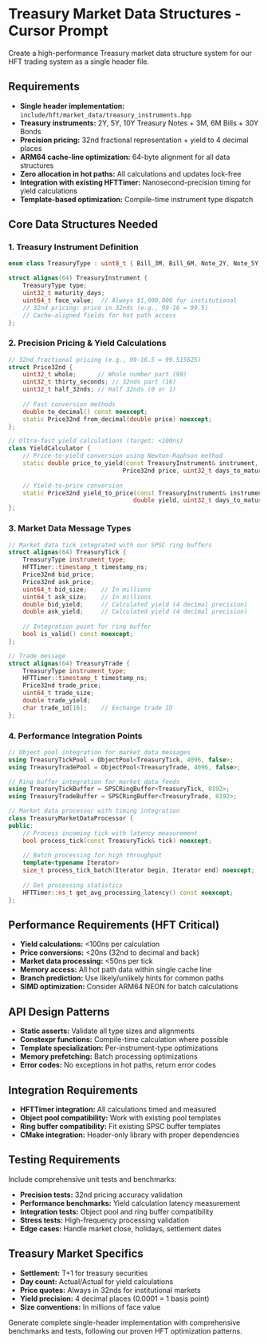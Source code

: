 # Treasury Market Data Structures - Cursor Prompt

Create a high-performance Treasury market data structure system for our HFT trading system as a single header file.

## Requirements
- **Single header implementation:** `include/hft/market_data/treasury_instruments.hpp`
- **Treasury instruments:** 2Y, 5Y, 10Y Treasury Notes + 3M, 6M Bills + 30Y Bonds
- **Precision pricing:** 32nd fractional representation + yield to 4 decimal places
- **ARM64 cache-line optimization:** 64-byte alignment for all data structures
- **Zero allocation in hot paths:** All calculations and updates lock-free
- **Integration with existing HFTTimer:** Nanosecond-precision timing for yield calculations
- **Template-based optimization:** Compile-time instrument type dispatch

## Core Data Structures Needed

### 1. Treasury Instrument Definition
```cpp
enum class TreasuryType : uint8_t { Bill_3M, Bill_6M, Note_2Y, Note_5Y, Note_10Y, Bond_30Y };

struct alignas(64) TreasuryInstrument {
    TreasuryType type;
    uint32_t maturity_days;
    uint64_t face_value;  // Always $1,000,000 for institutional
    // 32nd pricing: price in 32nds (e.g., 99-16 = 99.5)
    // Cache-aligned fields for hot path access
};
```

### 2. Precision Pricing & Yield Calculations
```cpp
// 32nd fractional pricing (e.g., 99-16.5 = 99.515625)
struct Price32nd {
    uint32_t whole;      // Whole number part (99)
    uint32_t thirty_seconds; // 32nds part (16)
    uint32_t half_32nds; // Half 32nds (0 or 1)
    
    // Fast conversion methods
    double to_decimal() const noexcept;
    static Price32nd from_decimal(double price) noexcept;
};

// Ultra-fast yield calculations (target: <100ns)
class YieldCalculator {
    // Price-to-yield conversion using Newton-Raphson method
    static double price_to_yield(const TreasuryInstrument& instrument, 
                                Price32nd price, uint32_t days_to_maturity) noexcept;
    
    // Yield-to-price conversion
    static Price32nd yield_to_price(const TreasuryInstrument& instrument,
                                   double yield, uint32_t days_to_maturity) noexcept;
};
```

### 3. Market Data Message Types
```cpp
// Market data tick integrated with our SPSC ring buffers
struct alignas(64) TreasuryTick {
    TreasuryType instrument_type;
    HFTTimer::timestamp_t timestamp_ns;
    Price32nd bid_price;
    Price32nd ask_price;
    uint64_t bid_size;    // In millions
    uint64_t ask_size;    // In millions
    double bid_yield;     // Calculated yield (4 decimal precision)
    double ask_yield;     // Calculated yield (4 decimal precision)
    
    // Integration point for ring buffer
    bool is_valid() const noexcept;
};

// Trade message
struct alignas(64) TreasuryTrade {
    TreasuryType instrument_type;
    HFTTimer::timestamp_t timestamp_ns;
    Price32nd trade_price;
    uint64_t trade_size;
    double trade_yield;
    char trade_id[16];    // Exchange trade ID
};
```

### 4. Performance Integration Points
```cpp
// Object pool integration for market data messages
using TreasuryTickPool = ObjectPool<TreasuryTick, 4096, false>;
using TreasuryTradePool = ObjectPool<TreasuryTrade, 4096, false>;

// Ring buffer integration for market data feeds
using TreasuryTickBuffer = SPSCRingBuffer<TreasuryTick, 8192>;
using TreasuryTradeBuffer = SPSCRingBuffer<TreasuryTrade, 8192>;

// Market data processor with timing integration
class TreasuryMarketDataProcessor {
public:
    // Process incoming tick with latency measurement
    bool process_tick(const TreasuryTick& tick) noexcept;
    
    // Batch processing for high throughput
    template<typename Iterator>
    size_t process_tick_batch(Iterator begin, Iterator end) noexcept;
    
    // Get processing statistics
    HFTTimer::ns_t get_avg_processing_latency() const noexcept;
};
```

## Performance Requirements (HFT Critical)
- **Yield calculations:** <100ns per calculation
- **Price conversions:** <20ns (32nd to decimal and back)
- **Market data processing:** <50ns per tick
- **Memory access:** All hot path data within single cache line
- **Branch prediction:** Use likely/unlikely hints for common paths
- **SIMD optimization:** Consider ARM64 NEON for batch calculations

## API Design Patterns
- **Static asserts:** Validate all type sizes and alignments
- **Constexpr functions:** Compile-time calculation where possible
- **Template specialization:** Per-instrument-type optimizations
- **Memory prefetching:** Batch processing optimizations
- **Error codes:** No exceptions in hot paths, return error codes

## Integration Requirements
- **HFTTimer integration:** All calculations timed and measured
- **Object pool compatibility:** Work with existing pool templates
- **Ring buffer compatibility:** Fit existing SPSC buffer templates
- **CMake integration:** Header-only library with proper dependencies

## Testing Requirements
Include comprehensive unit tests and benchmarks:
- **Precision tests:** 32nd pricing accuracy validation
- **Performance benchmarks:** Yield calculation latency measurement
- **Integration tests:** Object pool and ring buffer compatibility
- **Stress tests:** High-frequency processing validation
- **Edge cases:** Handle market close, holidays, settlement dates

## Treasury Market Specifics
- **Settlement:** T+1 for treasury securities
- **Day count:** Actual/Actual for yield calculations
- **Price quotes:** Always in 32nds for institutional markets
- **Yield precision:** 4 decimal places (0.0001 = 1 basis point)
- **Size conventions:** In millions of face value

Generate complete single-header implementation with comprehensive benchmarks and tests, following our proven HFT optimization patterns.
